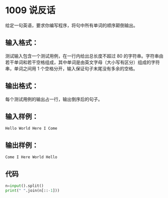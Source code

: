 # 1009 说反话

给定一句英语，要求你编写程序，将句中所有单词的顺序颠倒输出。

## 输入格式：
测试输入包含一个测试用例，在一行内给出总长度不超过 80 的字符串。字符串由若干单词和若干空格组成，其中单词是由英文字母（大小写有区分）组成的字符串，单词之间用 1 个空格分开，输入保证句子末尾没有多余的空格。

## 输出格式：
每个测试用例的输出占一行，输出倒序后的句子。

## 输入样例：
```
Hello World Here I Come
```

## 输出样例：
```
Come I Here World Hello
```

## 代码
```python tab="python"
n=input().split()
print(" ".join(n[::-1]))
```
